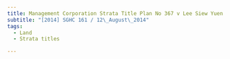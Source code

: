 ```yaml
---
title: Management Corporation Strata Title Plan No 367 v Lee Siew Yuen and another 
subtitle: "[2014] SGHC 161 / 12\_August\_2014"
tags:
  - Land
  - Strata titles

---
```



